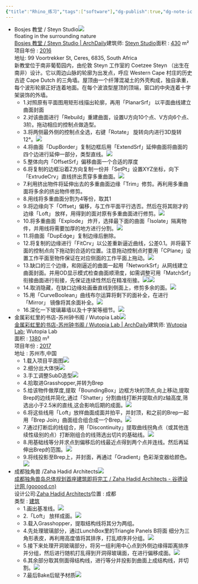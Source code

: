 ```yaml
---
{"title":"Rhino_练习","tags":["software"],"dg-publish":true,"dg-note-icon":"2","dg-path":"⚒️ Software/Rhinoceros 3D/Rhino_Practice.md","permalink":"/⚒️ Software/Rhinoceros 3D/Rhino_Practice/","dgPassFrontmatter":true,"noteIcon":"2","created":"2024-07-04T13:45:17.000+08:00","updated":"2024-11-01T20:34:41.386+08:00"}
---
```


-   Bosjes 教堂 / Steyn Studio![](https://api2.mubu.com/v3/document_image/a7e49bd3-0fce-4687-abe1-7a6acfc99cb7-20454557.jpg)  
    floating in the surrounding nature  
    [Bosjes 教堂 / Steyn Studio | ArchDaily](https://www.archdaily.cn/cn/867611/bosjes-jiao-tang-steyn-studio?ad_source=search&ad_medium=projects_tab)建筑师: [Steyn Studio](https://www.archdaily.cn/cn/office/steyn-studio?ad_name=project-specs&ad_medium=single)面积 : [430](https://www.archdaily.cn/search/cn/projects/min_area/344/max_area/516?ad_name=project-specs&ad_medium=single) m²  
    项目年份 : [2016](https://www.archdaily.cn/search/cn/projects/year/2016?ad_name=project-specs&ad_medium=single)  
    地址: 99 Voortrekker St, Ceres, 6835, South Africa  
    新教堂位于南非葡萄园内，由伦敦 Steyn 工作室的 Coetzee Steyn （出生在南非）设计。它以周边山脉的轮廓为出发点，呼应 Western Cape 村庄的历史古迹 Cape Dutch 的三角墙。屋顶由一个纤薄混凝土的外壳构成，独自承重，每个波形轮廓正好连着地面。在每个波浪型屋顶的顶端，窗口的中央连着十字架装饰的外墙。  
    -   1.对照原有平面图用矩形线描出轮廓，再用「PlanarSrf」 以平面曲线建立曲面封面  
    -   2.对该曲面进行「Rebuild」重建曲面，设置U方向10个点、V方向6个点、3阶。拖动相应的控制点做造型。  
    -   3.将两侧最外侧的控制点全选，右键「Rotate」 旋转向内进行3D旋转12°。![](https://api2.mubu.com/v3/document_image/57f65da6-f0a7-422d-a6e6-fb2ae1e12d4a-20454557.jpg)  
    -   4.将曲面「DupBorder」复制边框后用「ExtendSrf」延伸曲面将曲面的四个边进行延伸一部分，类型直线。![](https://api2.mubu.com/v3/document_image/37b2096a-bce6-4e0c-8842-f011e06780e1-20454557.jpg)  
    -   5.整体向内「OffsetSrf」偏移曲面一个合适的厚度  
    -   6.将复制的边框沿着Z方向复制一份并「SetPt」设置XYZ坐标，向下「ExtrudeCrv」直线挤出贯穿多重曲面。![](https://api2.mubu.com/v3/document_image/f9fbd87a-74e2-4adf-9d67-3e4391a64f83-20454557.jpg)  
    -   7.利用挤出物件将延伸出去的多重曲面边缘「Trim」修剪。再利用多重曲面将多余的挤出物件修剪。  
    -   8.用线将多重曲面分割为4等份，取其1  
    -   9.将边缘向下「Offset」偏移，与工作平面平行选否。然后在将其刚才的边缘「Loft」 放样，用得到的面对原有多重曲面进行修剪。![](https://api2.mubu.com/v3/document_image/bbd702db-2c29-4f58-a4e2-0ff9b83e57de-20454557.jpg)  
    -   10.将多重曲面「Explode」 炸开，选择最下面的曲面「Isolate」隔离物件，并用线将需要加厚的地方进行分割。![](https://api2.mubu.com/v3/document_image/1b10655f-6fec-40d0-a124-c6d36f8e744d-20454557.jpg)  
    -   11.将曲面「DupEdge」复制边缘后删除。  
    -   12.将复制的边缘进行「FitCrv」以公差重新逼近曲线，公差0.1。并将最下面的控制点向下拖动到合适的位置。注意拖动控制点时要用「CPlane」设置工作平面至物件保证在对应侧面的工作平面上拖动。![](https://api2.mubu.com/v3/document_image/b5101a37-b288-49df-a671-4b0528a814bf-20454557.jpg)  
    -   13.缺口的三个边缘，和刚逼近的曲面一起用「NetworkSrf」从网线建立曲面封面。并用OD显示模式检查曲面顺滑度，如需调整可用「MatchSrf」衔接曲面进行衔接，先保证连续性然后在精准衔接。![](https://api2.mubu.com/v3/document_image/6e418bc3-aaa8-416a-b69d-e6349f88a477-20454557.jpg)![](https://api2.mubu.com/v3/document_image/847b582a-9bdd-4754-8ff6-9c0b7540e7f2-20454557.jpg)  
    -   14.取消隐藏，在缺口边缘处画垂直线到侧面上，修剪多余的面。![](https://api2.mubu.com/v3/document_image/18f91d31-0365-47fb-a4a0-7b70a2ab5e05-20454557.jpg)  
    -   15.用「CurveBoolean」曲线布尔运算将剩下的面补全，在进行「Mirror」 镜像将其余面补全。![](https://api2.mubu.com/v3/document_image/b1360b67-b08f-4317-a262-41662e324574-20454557.jpg)  
    -   16.深化一下玻璃幕墙以及十字架等细节。![](https://api2.mubu.com/v3/document_image/f00d1c59-2d34-49ad-9ff2-0d67219e756f-20454557.jpg)  
-   金属彩虹里的书店-苏州钟书阁 / Wutopia Lab![](https://api2.mubu.com/v3/document_image/e9afdcb1-9812-420d-abe1-ae6206359b07-20454557.jpg)  
    [金属彩虹里的书店-苏州钟书阁 / Wutopia Lab | ArchDaily](https://www.archdaily.cn/cn/877844/jin-shu-cai-hong-li-de-shu-dian-su-zhou-zhong-shu-ge-wutopia-lab?ad_source=search&ad_medium=projects_tab)建筑师: [Wutopia Lab](https://www.archdaily.cn/cn/office/wutopia-lab?ad_name=project-specs&ad_medium=single); Wutopia Lab  
    面积 : [1380](https://www.archdaily.cn/search/cn/projects/min_area/1104/max_area/1656?ad_name=project-specs&ad_medium=single) m²  
    项目年份 : [2017](https://www.archdaily.cn/search/cn/projects/year/2017?ad_name=project-specs&ad_medium=single)  
    地址 : 苏州市,中国
    -   1.载入项目平面图![](https://api2.mubu.com/v3/document_image/9f97cff8-dd5a-403a-ae61-a20bce81430b-20454557.jpg)  
    -   2.细分出大体快![](https://api2.mubu.com/v3/document_image/7462f02e-f380-4759-9816-e44bc87ad382-20454557.jpg)  
    -   3.手工调整SubD造型![](https://api2.mubu.com/v3/document_image/ad258f7b-f668-44fd-b799-85788f198a1b-20454557.jpg)  
    -   4.拾取进Grasshopper,并转为Brep  
    -   5.给该物件做厚度,提取「BoundingBox」边框方块的顶点,向上移动,提取Brep的边线并简化,通过「Shatter」分割曲线打断并提取点的z轴高度,筛选出小于2.5米的直线,这会影响后期的成面。![](https://api2.mubu.com/v3/document_image/7a4c9963-5b75-41aa-9902-424056b1c776-20454557.jpg)  
    -   6.将这些线用「Loft」放样曲面成面并拍平，并封顶，和之前的Brep一起用「Brep Join」曲面组合组合成一个Brep。![](https://api2.mubu.com/v3/document_image/4a3a3b59-1b5e-48f2-8939-b6b234155721-20454557.jpg)  
    -   7.通过打断后的线组合，用「Discontinuity」提取曲线拐角点（或其他连续性级别的点）打断刚组合的线筛选出切片的基础线。![](https://api2.mubu.com/v3/document_image/f436e1f5-e84a-4d36-996a-9a5be5ddb6c0-20454557.jpg)  
    -   8.用基础线等分并求点到偏移后的线最近点得到两个点并连线。然后再延伸出Brep的范围。![](https://api2.mubu.com/v3/document_image/abe989ad-18e6-4080-9400-f2dbb1ac6168-20454557.jpg)  
    -   9.将线投影至Brep上，并封面，再通过「Gradient」色彩渐变器给颜色。![](https://api2.mubu.com/v3/document_image/c1abc2c4-978e-4122-a906-71af0eed36e0-20454557.jpg)  
-   成都独角兽 /Zaha Hadid Architects![](https://api2.mubu.com/v3/document_image/489202a7-73fa-46fa-872c-58ccef87b730-20454557.jpg)  
    [成都独角兽岛总体规划首座建筑即将完工 / Zaha Hadid Architects - 谷德设计网 (gooood.cn)](https://www.gooood.cn/unicorn-island-masterplan-first-building-nears-completion-zaha-hadid-architects.htm)  
    设计公司:[Zaha Hadid Architects](https://www.gooood.cn/company/zaha-hadid-architects)位置 : 成都  
    类型 : [建筑](https://www.gooood.cn/category/type/architecture)  
    -   1.画出基准线。![](https://api2.mubu.com/v3/document_image/ca450b5e-2c79-4280-8263-6cc00ea5bcc7-20454557.jpg)  
    -   2.「Loft」 放样成面。![](https://api2.mubu.com/v3/document_image/ff68dfb7-de2c-4a1d-818a-8e8e0bc63e91-20454557.jpg)  
    -   3.载入Grasshopper，提取结构线将其分为两组。  
    -   4.先处理玻璃部分，通过LunchBox里的Triangle Panels B将面 细分为三角形表皮，再利用高度值将其排序，打乱顺序并分组。![](https://api2.mubu.com/v3/document_image/999b397b-b2f2-483a-9e02-a1b509d7aba2-20454557.jpg)  
    -   5.接下来处理开洞玻璃部分，将另一组利用中心点到外侧边缘得距离排序并分组，然后进行随机打乱得到开洞得玻璃面，在进行偏移成面。![](https://api2.mubu.com/v3/document_image/814f5e76-16cd-48d0-94a4-277eeae606b9-20454557.jpg)  
    -   6.其余部分取其侧面得结构线，进行等分并投影到曲面上成结构线，并切割。![](https://api2.mubu.com/v3/document_image/d0a030b0-a6e1-46bb-be74-f6f6cef3ccc2-20454557.jpg)  
    -   7.最后Bake后赋予材质![](https://api2.mubu.com/v3/document_image/f4cf57e6-1ded-4bcd-b6af-e208c204d9c2-20454557.jpg)